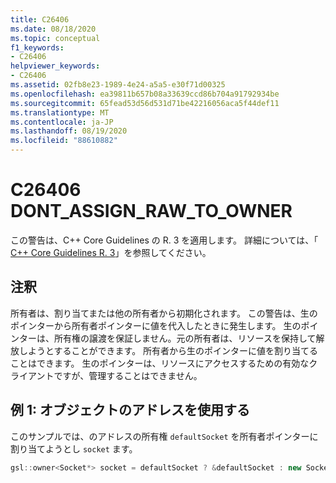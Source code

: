 ```yaml
---
title: C26406
ms.date: 08/18/2020
ms.topic: conceptual
f1_keywords:
- C26406
helpviewer_keywords:
- C26406
ms.assetid: 02fb8e23-1989-4e24-a5a5-e30f71d00325
ms.openlocfilehash: ea39811b657b08a33639ccd86b704a91792934be
ms.sourcegitcommit: 65fead53d56d531d71be42216056aca5f44def11
ms.translationtype: MT
ms.contentlocale: ja-JP
ms.lasthandoff: 08/19/2020
ms.locfileid: "88610882"
---
```

# <a name="c26406--dont_assign_raw_to_owner"></a>C26406 DONT_ASSIGN_RAW_TO_OWNER

この警告は、C++ Core Guidelines の R. 3 を適用します。 詳細については、「 [C++ Core Guidelines R. 3](https://github.com/isocpp/CppCoreGuidelines/blob/master/CppCoreGuidelines.md#r3-a-raw-pointer-a-t-is-non-owning)」を参照してください。

## <a name="remarks"></a>注釈

所有者は、割り当てまたは他の所有者から初期化されます。 この警告は、生のポインターから所有者ポインターに値を代入したときに発生します。 生のポインターは、所有権の譲渡を保証しません。元の所有者は、リソースを保持して解放しようとすることができます。 所有者から生のポインターに値を割り当てることはできます。 生のポインターは、リソースにアクセスするための有効なクライアントですが、管理することはできません。

## <a name="example-1--using-address-of-object"></a>例 1: オブジェクトのアドレスを使用する

このサンプルでは、のアドレスの所有権 `defaultSocket` を所有者ポインターに割り当てようとし `socket` ます。

```cpp
gsl::owner<Socket*> socket = defaultSocket ? &defaultSocket : new Socket(); // C26406
```
